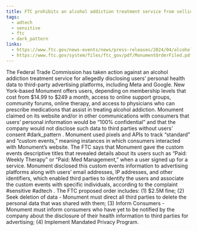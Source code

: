 ```yaml
---
title: FTC prohibits an alcohol addiction treatment service from selling data
tags:
  - adtech
  - sensitive
  - ftc
  - dark_pattern
links:
  - https://www.ftc.gov/news-events/news/press-releases/2024/04/alcohol-addiction-treatment-firm-will-be-banned-disclosing-health-data-advertising-settle-ftc
  - https://www.ftc.gov/system/files/ftc_gov/pdf/MonumentOrderFiled.pdf
---
```

The Federal Trade Commission has taken action against an alcohol addiction treatment service for allegedly disclosing users’ personal health data to third-party advertising platforms, including Meta and Google. New York-based Monument offers users, depending on membership levels that cost from $14.99 to $249 a month, access to online support groups, community forums, online therapy, and access to physicians who can prescribe medications that assist in treating alcohol addiction. Monument claimed on its website and/or in other communications with consumers that users’ personal information would be “100% confidential” and that the company would not disclose such data to third parties without users’ consent #dark_pattern .  Monument used  pixels and APIs to track “standard” and “custom events,” meaning instances in which consumers interacted with Monument’s website. The FTC says that Monument gave the custom events descriptive titles that revealed details about its users such as “Paid: Weekly Therapy” or “Paid: Med Management,” when a user signed up for a service. Monument disclosed this custom events information to advertising platforms along with users’ email addresses, IP addresses, and other identifiers, which enabled third parties to identify the users and associate the custom events with specific individuals, according to the complaint #sensitive  #adtech . The FTC proposed order includes: (1) $2.5M fine; (2) Seek deletion of data - Monument must direct all third parties to delete the personal data that was shared with them; (3) Inform Consumers - Monument must inform consumers who have yet to be notified by the company about the disclosure of their health information to third parties for advertising; (4) Implement Mandated Privacy Program.